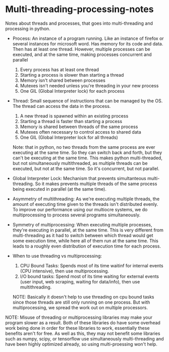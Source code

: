 # Multi-threading-processing-notes
Notes about threads and processes, that goes into multi-threading and processing in python.



- Process: An instance of a program running. Like an instance of firefox or several instances for microsoft word. Has
    memory for its code and data. Then has at least one thread. However, multiple processes can be executed, and at the same 
    time, making processes concurrent and parallel
    1. Every process has at least one thread
    2. Starting a process is slower than starting a thread
    3. Memory isn't shared between processes
    4. Mutexes isn't needed unless you're threading in your new process
    5. One GIL (Global Interpreter lock) for each process

- Thread: Small sequence of instructions that can be managed by the OS. The thread can access the data in the process. 
    1. A new thread is spawned within an existing process
    2. Starting a thread is faster than starting a process
    3. Memory is shared between threads of the same process
    4. Mutexes often necessary to control  access to shared data
    5. One GIL (Global Interpreter lock for all threads)

    Note: that in python, no two threads from the same process are ever executing at the same time. So they can switch back and forth, but they can't be executing at the same time.
    This makes python multi-threaded, but not simultaneously multithreaded, as multiple threads can be executed, but not at the same time.
    So it's concurrent, but not parallel.

- Global Interpreter Lock: Mechanism that prevents simultanteous multi-threading. So it makes prevents multiple threads of the same process
    being executed in parallel (at the same time).

- Asymmetry of multithreading: As we're executing multiple threads, the amount of executing time given to the threads isn't distributed
    evenly. To improve our performance using our multiocre systems, we do multiprocessing to process several programs simultaneously.

- Symmetry of multiprocessing: When executing multiple processes, they're executing in parallel, at the same time. This is very different 
    from multi-threading as it had to switch between which thread would get some execution time, while here all of them run at the same time. 
    This leads to a roughly even distribution of execution time for each process.

- When to use threading vs multiprocessing:
    1. CPU Bound Tasks: Spends most of its time waitinf for internal events (CPU intensive), then use multiprocessing.
    2. I/O bound tasks: Spend most of its time waiting for external events (user input, web scraping, waiting for data/info), then use multithreading.

    NOTE: Basically it doesn't help to use threading on cpu bound tasks since those threads are still only running on one process. But with multiprocessing, we spread the work out on multiple processors. 

NOTE: Misuse of threading or multiprocessing libraries may make your program slower as a result. 
    Both of these libraries do have some overhead work being done in order for these libraries to work, essentially these benefits aren't for free.
    As well as this, they may not benefit some libraries such as numpy, scipy, or tensorflow use simultaneously multi-threading and have been
    highly optimized already, so using multi-proessing won't help.